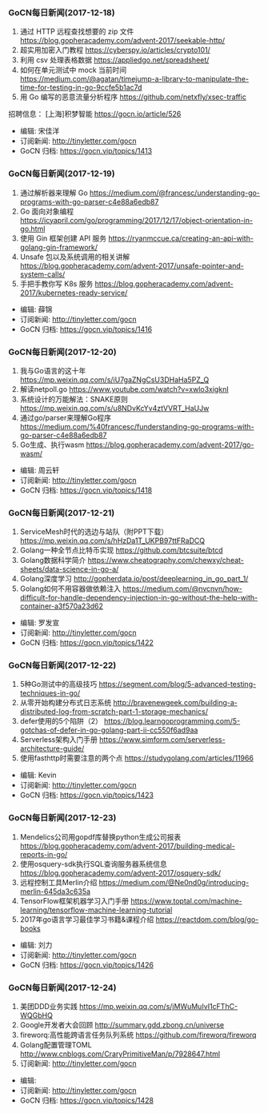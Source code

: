 ### GoCN每日新闻(2017-12-18)

1. 通过 HTTP 远程查找想要的 zip 文件 https://blog.gopheracademy.com/advent-2017/seekable-http/
2. 超实用加密入门教程 https://cyberspy.io/articles/crypto101/
3. 利用 csv 处理表格数据 https://appliedgo.net/spreadsheet/
4. 如何在单元测试中 mock 当前时间 https://medium.com/@agatan/timejump-a-library-to-manipulate-the-time-for-testing-in-go-9ccfe5b1ac7d
5. 用 Go 编写的恶意流量分析程序 https://github.com/netxfly/xsec-traffic

招聘信息：
[上海]积梦智能 https://gocn.io/article/526

* 编辑: 宋佳洋
* 订阅新闻: http://tinyletter.com/gocn
* GoCN 归档: https://gocn.vip/topics/1413

### GoCN每日新闻(2017-12-19)

1. 通过解析器来理解 Go https://medium.com/@francesc/understanding-go-programs-with-go-parser-c4e88a6edb87
2. Go 面向对象编程 https://icyapril.com/go/programming/2017/12/17/object-orientation-in-go.html
3. 使用 Gin 框架创建 API 服务 https://ryanmccue.ca/creating-an-api-with-golang-gin-framework/
4. Unsafe 包以及系统调用的相关讲解 https://blog.gopheracademy.com/advent-2017/unsafe-pointer-and-system-calls/
5. 手把手教你写 K8s 服务 https://blog.gopheracademy.com/advent-2017/kubernetes-ready-service/

* 编辑: 薛锦
* 订阅新闻: http://tinyletter.com/gocn
* GoCN 归档: https://gocn.vip/topics/1416

### GoCN每日新闻(2017-12-20)

1. 我与Go语言的这十年 https://mp.weixin.qq.com/s/iU7gaZNgCsU3DHaHa5PZ_Q
2. 解读netpoll.go https://www.youtube.com/watch?v=xwlo3xigknI
3. 系统设计的万能解法：SNAKE原则 https://mp.weixin.qq.com/s/u8NDvKcYv4ztVVRT_HaUJw
4. 通过go/parser来理解Go程序 https://medium.com/%40francesc/funderstanding-go-programs-with-go-parser-c4e88a6edb87
5. Go生成、执行wasm https://blog.gopheracademy.com/advent-2017/go-wasm/

* 编辑: 周云轩
* 订阅新闻: http://tinyletter.com/gocn
* GoCN 归档: https://gocn.vip/topics/1418

### GoCN每日新闻(2017-12-21)

1. ServiceMesh时代的选边与站队（附PPT下载） https://mp.weixin.qq.com/s/hHzDa1T_UKPB97ttFRaDCQ
2. Golang一种全节点比特币实现 https://github.com/btcsuite/btcd
3. Golang数据科学简介 https://www.cheatography.com/chewxy/cheat-sheets/data-science-in-go-a/
4. Golang深度学习 http://gopherdata.io/post/deeplearning_in_go_part_1/
5. Golang如何不用容器做依赖注入 https://medium.com/@nvcnvn/how-difficult-for-handle-dependency-injection-in-go-without-the-help-with-container-a3f570a23d62

* 编辑: 罗发宣
* 订阅新闻: http://tinyletter.com/gocn
* GoCN 归档: https://gocn.vip/topics/1422

### GoCN每日新闻(2017-12-22)

1. 5种Go测试中的高级技巧 https://segment.com/blog/5-advanced-testing-techniques-in-go/
2. 从零开始构建分布式日志系统 http://bravenewgeek.com/building-a-distributed-log-from-scratch-part-1-storage-mechanics/
3. defer使用的5个陷阱（2） https://blog.learngoprogramming.com/5-gotchas-of-defer-in-go-golang-part-ii-cc550f6ad9aa
4. Serverless架构入门手册 https://www.simform.com/serverless-architecture-guide/
5. 使用fasthttp时需要注意的两个点 https://studygolang.com/articles/11966

* 编辑: Kevin
* 订阅新闻: http://tinyletter.com/gocn
* GoCN 归档: https://gocn.vip/topics/1423

### GoCN每日新闻(2017-12-23)

1. Mendelics公司用gopdf库替换python生成公司报表 https://blog.gopheracademy.com/advent-2017/building-medical-reports-in-go/
2. 使用osquery-sdk执行SQL查询服务器系统信息 https://blog.gopheracademy.com/advent-2017/osquery-sdk/
3. 远程控制工具Merlin介绍 https://medium.com/@Ne0nd0g/introducing-merlin-645da3c635a
4. TensorFlow框架机器学习入门手册 https://www.toptal.com/machine-learning/tensorflow-machine-learning-tutorial
5. 2017年go语言学习最佳学习书籍&课程介绍 https://reactdom.com/blog/go-books

* 编辑: 刘力
* 订阅新闻: http://tinyletter.com/gocn
* GoCN 归档: https://gocn.vip/topics/1426

### GoCN每日新闻(2017-12-24)

1. 美团DDD业务实践 https://mp.weixin.qq.com/s/jMWuMuIvI1cFThC-WQGbHQ
2. Google开发者大会回顾 http://summary.gdd.zbong.cn/universe
3. fireworq:高性能跨语言任务队列系统 https://github.com/fireworq/fireworq
4. Golang配置管理TOML http://www.cnblogs.com/CraryPrimitiveMan/p/7928647.html
5. 订阅新闻: http://tinyletter.com/gocn

* 编辑: 
* 订阅新闻: http://tinyletter.com/gocn
* GoCN 归档: https://gocn.vip/topics/1428